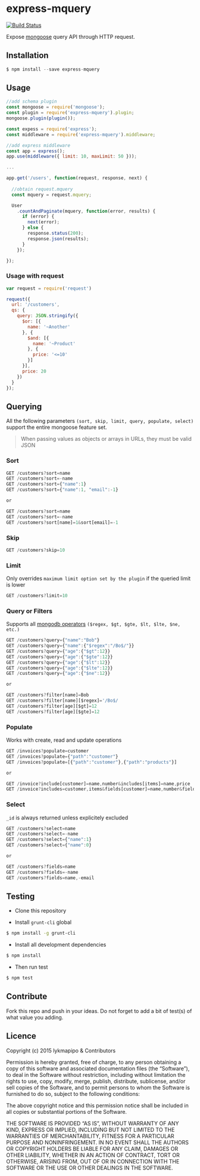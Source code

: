 express-mquery
====================

[![Build Status](https://travis-ci.org/lykmapipo/express-mquery.svg?branch=master)](https://travis-ci.org/lykmapipo/express-mquery)

Expose [mongoose](https://github.com/Automattic/mongoose) query API through HTTP request.

## Installation
```js
$ npm install --save express-mquery
```

## Usage
```js
//add schema plugin
const mongoose = require('mongoose');
const plugin = require('express-mquery').plugin;
mongoose.plugin(plugin());

const expess = require('express');
const middleware = require('express-mquery').middleware;

//add express middleware
const app = express();
app.use(middleware({ limit: 10, maxLimit: 50 }));

...

app.get('/users', function(request, response, next) {
  
  //obtain request.mquery
  const mquery = request.mquery;

  User
    .countAndPaginate(mquery, function(error, results) {
      if (error) {
        next(error);
      } else {
        response.status(200);
        response.json(results);
      }
    });

});
```

### Usage with request
```js
var request = require('request')

request({
  url: '/customers',
  qs: {
    query: JSON.stringify({
      $or: [{
        name: '~Another'
      }, {
        $and: [{
          name: '~Product'
        }, {
          price: '<=10'
        }]
      }],
      price: 20
    })
  }
});
```

## Querying
All the following parameters `(sort, skip, limit, query, populate, select)` support the entire mongoose feature set.

>When passing values as objects or arrays in URLs, they must be valid JSON

### Sort
```js
GET /customers?sort=name
GET /customers?sort=-name
GET /customers?sort={"name":1}
GET /customers?sort={"name":1, "email":-1}

or

GET /customers?sort=name
GET /customers?sort=-name
GET /customers?sort[name]=1&sort[email]=-1
```

### Skip
```js
GET /customers?skip=10
```

### Limit
Only overrides `maximum limit option set by the plugin` if the queried limit is lower
```js
GET /customers?limit=10
```

### Query or Filters
Supports all [mongodb operators](https://docs.mongodb.com/manual/reference/operator/query/) `($regex, $gt, $gte, $lt, $lte, $ne, etc.)`

```js
GET /customers?query={"name":"Bob"}
GET /customers?query={"name":{"$regex":"/Bo$/"}}
GET /customers?query={"age":{"$gt":12}}
GET /customers?query={"age":{"$gte":12}}
GET /customers?query={"age":{"$lt":12}}
GET /customers?query={"age":{"$lte":12}}
GET /customers?query={"age":{"$ne":12}}

or

GET /customers?filter[name]=Bob
GET /customers?filter[name][$regex]='/Bo$/
GET /customers?filter[age][$gt]=12
GET /customers?filter[age][$gte]=12
```

### Populate
Works with create, read and update operations

```js
GET /invoices?populate=customer
GET /invoices?populate={"path":"customer"}
GET /invoices?populate=[{"path":"customer"},{"path":"products"}]

or

GET /invoice?include[customer]=name,number&includes[items]=name,price
GET /invoice?includes=customer,items&fields[customer]=name,number&fields[items]=name,price
```

### Select
`_id` is always returned unless explicitely excluded

```js
GET /customers?select=name
GET /customers?select=-name
GET /customers?select={"name":1}
GET /customers?select={"name":0}

or

GET /customers?fields=name
GET /customers?fields=-name
GET /customers?fields=name,-email

```

## Testing

* Clone this repository

* Install `grunt-cli` global

```sh
$ npm install -g grunt-cli
```

* Install all development dependencies

```sh
$ npm install
```

* Then run test

```sh
$ npm test
```

## Contribute

Fork this repo and push in your ideas. Do not forget to add a bit of test(s) of what value you adding.

## Licence

Copyright (c) 2015 lykmapipo & Contributors

Permission is hereby granted, free of charge, to any person obtaining a copy of this software and associated documentation files (the “Software”), to deal in the Software without restriction, including without limitation the rights to use, copy, modify, merge, publish, distribute, sublicense, and/or sell copies of the Software, and to permit persons to whom the Software is furnished to do so, subject to the following conditions:

The above copyright notice and this permission notice shall be included in all copies or substantial portions of the Software.

THE SOFTWARE IS PROVIDED “AS IS”, WITHOUT WARRANTY OF ANY KIND, EXPRESS OR IMPLIED, INCLUDING BUT NOT LIMITED TO THE WARRANTIES OF MERCHANTABILITY, FITNESS FOR A PARTICULAR PURPOSE AND NONINFRINGEMENT. IN NO EVENT SHALL THE AUTHORS OR COPYRIGHT HOLDERS BE LIABLE FOR ANY CLAIM, DAMAGES OR OTHER LIABILITY, WHETHER IN AN ACTION OF CONTRACT, TORT OR OTHERWISE, ARISING FROM, OUT OF OR IN CONNECTION WITH THE SOFTWARE OR THE USE OR OTHER DEALINGS IN THE SOFTWARE. 
